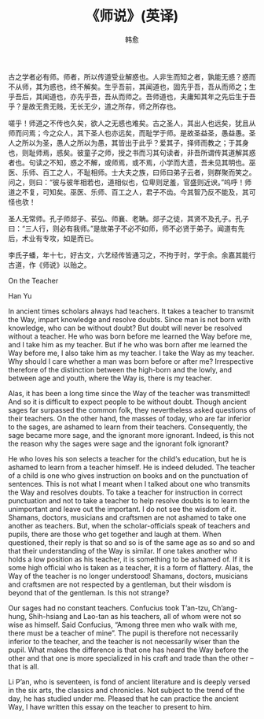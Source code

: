 ﻿---
layout: post
title: 《师说》(英译)
author: 韩愈
tags: [tag1 tag2]
category:
- 其它
comments: true
excerpt: 古之学者必有师。师者，所以传道受业解惑也。人非生而知之者，孰能无惑？惑而不从师，其为惑也，终不解矣。生乎吾前，其闻道也，固先乎吾，吾从而师之；生乎吾后，其闻道也，亦先乎吾，吾从而师之。吾师道也，夫庸知其年之先后生于吾乎？是故无贵无贱 ...
---

古之学者必有师。师者，所以传道受业解惑也。人非生而知之者，孰能无惑？惑而不从师，其为惑也，终不解矣。生乎吾前，其闻道也，固先乎吾，吾从而师之；生乎吾后，其闻道也，亦先乎吾，吾从而师之。吾师道也，夫庸知其年之先后生于吾乎？是故无贵无贱，无长无少，道之所存，师之所存也。
<!--more-->
嗟乎！师道之不传也久矣，欲人之无惑也难矣。古之圣人，其出人也远矣，犹且从师而问焉；今之众人，其下圣人也亦远矣，而耻学于师。是故圣益圣，愚益愚。圣人之所以为圣，愚人之所以为愚，其皆出于此乎？爱其子，择师而教之；于其身也，则耻师焉，惑矣。彼童子之师，授之书而习其句读者，非吾所谓传其道解其惑者也。句读之不知，惑之不解，或师焉，或不焉，小学而大遗，吾未见其明也。巫医、乐师、百工之人，不耻相师。士大夫之族，曰师曰弟子云者，则群聚而笑之。问之，则曰：“彼与彼年相若也，道相似也，位卑则足羞，官盛则近谀。”呜呼！师道之不复，可知矣。巫医、乐师、百工之人，君子不齿。今其智乃反不能及，其可怪也欤！

圣人无常师。孔子师郯子、苌弘、师襄、老聃。郯子之徒，其贤不及孔子。孔子曰：“三人行，则必有我师。”是故弟子不必不如师，师不必贤于弟子。闻道有先后，术业有专攻，如是而已。

李氏子蟠，年十七，好古文，六艺经传皆通习之，不拘于时，学于余。余嘉其能行古道，作《师说》以贻之。

 
On the Teacher
 
Han Yu
 
In ancient times scholars always had teachers. It takes a teacher to transmit the Way, impart knowledge and resolve doubts. Since man is not born with knowledge, who can be without doubt? But doubt will never be resolved without a teacher. He who was born before me learned the Way before me, and I take him as my teacher. But if he who was born after me learned the Way before me, I also take him as my teacher. I take the Way as my teacher. Why should I care whether a man was born before or after me? Irrespective therefore of the distinction between the high-born and the lowly, and between age and youth, where the Way is, there is my teacher.

Alas, it has been a long time since the Way of the teacher was transmitted! And so it is difficult to expect people to be without doubt. Though ancient sages far surpassed the common folk, they nevertheless asked questions of their teachers. On the other hand, the masses of today, who are far inferior to the sages, are ashamed to learn from their teachers. Consequently, the sage became more sage, and the ignorant more ignorant. Indeed, is this not the reason why the sages were sage and the ignorant folk ignorant?

He who loves his son selects a teacher for the child‘s education, but he is ashamed to learn from a teacher himself. He is indeed deluded. The teacher of a child is one who gives instruction on books and on the punctuation of sentences. This is not what I meant when I talked about one who transmits the Way and resolves doubts. To take a teacher for instruction in correct punctuation and not to take a teacher to help resolve doubts is to learn the unimportant and leave out the important. I do not see the wisdom of it. Shamans, doctors, musicians and craftsmen are not ashamed to take one another as teachers. But, when the scholar-officials speak of teachers and pupils, there are those who get together and laugh at them. When questioned, their reply is that so and so is of the same age as so and so and that their understanding of the Way is similar. If one takes another who holds a low position as his teacher, it is something to be ashamed of. If it is some high official who is taken as a teacher, it is a form of flattery. Alas, the Way of the teacher is no longer understood! Shamans, doctors, musicians and craftsmen are not respected by a gentleman, but their wisdom is beyond that of the gentleman. Is this not strange?

Our sages had no constant teachers. Confucius took T’an-tzu, Ch’ang-hung, Shih-hsiang and Lao-tan as his teachers, all of whom were not so wise as himself. Said Confucius, “Among three men who walk with me, there must be a teacher of mine”. The pupil is therefore not necessarily inferior to the teacher, and the teacher is not necessarily wiser than the pupil. What makes the difference is that one has heard the Way before the other and that one is more specialized in his craft and trade than the other – that is all.

Li P’an, who is seventeen, is fond of ancient literature and is deeply versed in the six arts, the classics and chronicles. Not subject to the trend of the day, he has studied under me. Pleased that he can practice the ancient Way, I have written this essay on the teacher to present to him.


